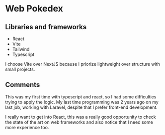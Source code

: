 # Web Pokedex

## Libraries and frameworks
* React
* Vite
* Tailwind
* Typescript

I choose Vite over NextJS because I priorize lightweight over structure with small projects.

## Comments

This was my first time with typescript and react, so I had some difficulties trying to apply the logic.
My last time programming was 2 years ago on my last job, working with Laravel, despite that I prefer front-end development.

I really want to get into React, this was a really good opportunity to check the state of the art on web frameworks and also notice that I need some more experience too. 
